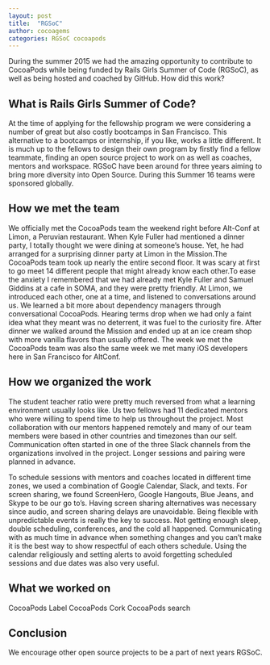```yaml
---
layout: post
title:  "RGSoC"
author: cocoagems
categories: RGSoC cocoapods
---
```


During the summer 2015 we had the amazing opportunity to contribute to CocoaPods while being funded by Rails Girls Summer of Code (RGSoC), as well as being hosted and coached by GitHub. How did this work?

<!-- more -->

## What is Rails Girls Summer of Code?

At the time of applying for the fellowship program we were considering a number of great but also costly bootcamps in San Francisco. This alternative to a bootcamps or internship, if you like, works a little different. It is much up to the fellows to design their own program by firstly find a fellow teammate, finding an open source project to work on as well as coaches, mentors and workspace. RGSoC have been around for three years aiming to bring more diversity into Open Source. During this Summer 16 teams were sponsored globally.

## How we met the team
We officially met the CocoaPods team the weekend right before Alt-Conf at Limon, a Peruvian restaurant. When Kyle Fuller had mentioned a dinner party, I totally thought we were dining at someone’s house. Yet, he had arranged for a surprising dinner party at Limon in the Mission.The CocoaPods team took up nearly the entire second floor. It was scary at first to go meet 14 different people that might already know each other.To ease the anxiety I remembered that we had already met Kyle Fuller and Samuel Giddins at a cafe in SOMA, and they were pretty friendly. At Limon, we introduced each other, one at a time, and listened to conversations around us. We learned a bit more about dependency managers through conversational CocoaPods. Hearing terms drop when we had only a faint idea what they meant was no deterrent, it was fuel to the curiosity fire. After dinner we walked around the Mission and ended up at an ice cream shop with more vanilla flavors than usually offered. The week we met the CocoaPods team was also the same week we met many iOS developers here in San Francisco for AltConf.


## How we organized the work

The student teacher ratio were pretty much reversed from what a learning environment usually looks like. Us two fellows had 11 dedicated mentors who were willing to spend time to help us throughout the project. Most collaboration with our mentors happened remotely and many of our team members were based in other countries and timezones than our self. Communication often started in one of the three Slack channels from the organizations involved in the project. Longer sessions and pairing were planned in advance.

To schedule sessions with mentors and coaches located in different time zones, we used a combination of Google Calendar, Slack, and texts. For screen sharing, we found ScreenHero, Google Hangouts, Blue Jeans, and Skype to be our go to’s. Having screen sharing alternatives was necessary since audio, and screen sharing delays are unavoidable.
Being flexible with unpredictable events is really the key to success. Not getting enough sleep, double scheduling, conferences, and the cold all happened. Communicating with as much time in advance when something changes and you can’t make it is the best way to show respectful of each others schedule. Using the calendar religiously and setting alerts to avoid forgetting scheduled sessions and due dates was also very useful.




## What we worked on

CocoaPods Label
CocoaPods Cork
CocoaPods search

## Conclusion

We encourage other open source projects to be a part of next years RGSoC.
